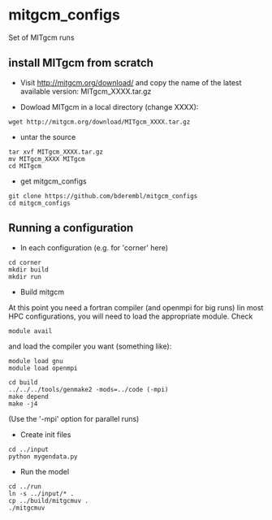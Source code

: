 # mitgcm_configs

Set of MITgcm runs

## install MITgcm from scratch

* Visit http://mitgcm.org/download/ and copy the name of the latest available version: MITgcm_XXXX.tar.gz

* Dowload MITgcm in a local directory (change XXXX):
```
wget http://mitgcm.org/download/MITgcm_XXXX.tar.gz
```

* untar the source
```
tar xvf MITgcm_XXXX.tar.gz
mv MITgcm_XXXX MITgcm
cd MITgcm
```

* get mitgcm_configs
```
git clone https://github.com/bderembl/mitgcm_configs
cd mitgcm_configs
```

## Running a configuration

* In each configuration (e.g. for 'corner' here)

```
cd corner	
mkdir build
mkdir run
```

* Build mitgcm

At this point you need a fortran compiler (and openmpi for big runs)
Iin most HPC configurations, you will need to load the appropriate module. Check
```
module avail
```
and load the compiler you want (something like):
```
module load gnu
module load openmpi
```



```
cd build
../../../tools/genmake2 -mods=../code (-mpi)
make depend
make -j4
```
(Use the '-mpi' option for parallel runs)


* Create init files 
```
cd ../input
python mygendata.py
```

* Run the model
```
cd ../run
ln -s ../input/* .
cp ../build/mitgcmuv .
./mitgcmuv
```
